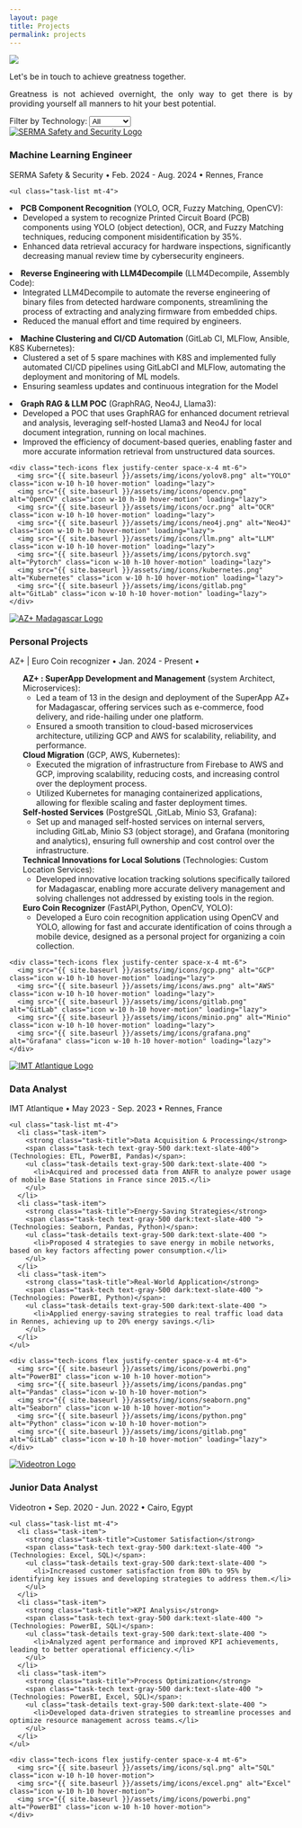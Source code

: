 ```yaml
---
layout: page
title: Projects
permalink: projects
---
```


<div style="text-align: justify">
  <img class="mx-auto !mb-0" src="{{site.baseurl}}/assets/img/card.PNG">
  <p class="!py-0 !mb-0 dark:text-slate-300">Let's be in touch to achieve greatness together.</p>
  <p class="text-gray-500 dark:text-slate-400 !py-0 !mt-0 !text-xs">Greatness is not achieved overnight, the only way to get there is by providing yourself all manners to hit your best potential.</p>
</div>

<section id="filters" class="my-8">
  <!-- Project-Specific Filters -->
  <label for="tech-filter" class="text-gray-700 dark:text-white">Filter by Technology:</label>
  <select id="tech-filter" class="filter-dropdown" onchange="filterProjects()">
    <option value="all">All</option>
    <option value="python">Python</option>
    <option value="devops">DevOps</option>
    <option value="pytorch">Pytorch</option>
    <option value="llm">LLM</option>
    <option value="rag">RAG</option>
    <option value="aws">AWS</option>
    <option value="gcp">GCP</option>
    <option value="yolo">YOLO</option>
    <option value="opencv">OpenCV</option>
    <option value="datavisualization">Dataviz</option>
  </select>
</section>

<section id="experience" class="my-8">
  <div class="timeline-line"></div> <!-- Blue timeline line -->

  <!-- SERMA Safety & Security Experience -->
  <div class="experience-section bg-white dark:bg-gray-800 rounded-lg shadow-lg p-6 mb-8" data-tech="yolo opencv llm ocr python kubernetes fuzzymatching rag devops">
    <div class="flex items-start">
      <a href="https://www.serma-safety-security.com/en/" target="_blank">
        <img src="{{ site.baseurl }}/assets/img/icons/serma.png" alt="SERMA Safety and Security Logo" class="icon w-12 h-12 mr-4">
      </a>
      <div>
        <h3 class="text-xl font-semibold text-gray-800 dark:text-white">Machine Learning Engineer</h3>
        <p class="text-gray-500 dark:text-slate-400 text-center">SERMA Safety & Security • Feb. 2024 - Aug. 2024 • Rennes, France</p>
      </div>
    </div>
    
    <ul class="task-list mt-4">
  <!-- PCB Component Recognition -->
  <li class="task-item">
    <strong class="task-title">PCB Component Recognition</strong>
    <span class="task-tech text-gray-500 dark:text-slate-400">(YOLO, OCR, Fuzzy Matching, OpenCV)</span>:
    <ul class="task-details text-gray-500 dark:text-slate-400">
      <li>Developed a system to recognize Printed Circuit Board (PCB) components using YOLO (object detection), OCR, and Fuzzy Matching techniques, reducing component misidentification by 35%.</li>
      <li>Enhanced data retrieval accuracy for hardware inspections, significantly decreasing manual review time by cybersecurity engineers.</li>
    </ul>
  </li>
  
  <!-- Reverse Engineering with LLM4Decompile -->
  <li class="task-item">
    <strong class="task-title">Reverse Engineering with LLM4Decompile</strong>
    <span class="task-tech text-gray-500 dark:text-slate-400">(LLM4Decompile, Assembly Code)</span>:
    <ul class="task-details text-gray-500 dark:text-slate-400">
      <li>Integrated LLM4Decompile to automate the reverse engineering of binary files from detected hardware components, streamlining the process of extracting and analyzing firmware from embedded chips.</li>
      <li>Reduced the manual effort and time required by engineers.</li>
    </ul>
  </li>
  
  <!-- CI/CD Automation -->
  <li class="task-item">
    <strong class="task-title">Machine Clustering and CI/CD Automation</strong>
    <span class="task-tech text-gray-500 dark:text-slate-400">(GitLab CI, MLFlow, Ansible, K8S Kubernetes)</span>:
    <ul class="task-details text-gray-500 dark:text-slate-400">
      <li>Clustered a set of 5 spare machines with K8S and implemented fully automated CI/CD pipelines using GitLabCI and MLFlow, automating the deployment and monitoring of ML models.</li>
      <li>Ensuring seamless updates and continuous integration for the Model</li>
    </ul>
  </li>

  <!-- Graph RAG & LLM POC -->
  <li class="task-item">
    <strong class="task-title">Graph RAG & LLM POC</strong>
    <span class="task-tech text-gray-500 dark:text-slate-400">(GraphRAG, Neo4J, Llama3)</span>:
    <ul class="task-details text-gray-500 dark:text-slate-400">
      <li>Developed a POC that uses GraphRAG for enhanced document retrieval and analysis, leveraging self-hosted Llama3 and Neo4J for local document integration, running on local machines.</li>
      <li>Improved the efficiency of document-based queries, enabling faster and more accurate information retrieval from unstructured data sources.</li>
    </ul>
  </li>
</ul>


    <div class="tech-icons flex justify-center space-x-4 mt-6">
      <img src="{{ site.baseurl }}/assets/img/icons/yolov8.png" alt="YOLO" class="icon w-10 h-10 hover-motion" loading="lazy">
      <img src="{{ site.baseurl }}/assets/img/icons/opencv.png" alt="OpenCV" class="icon w-10 h-10 hover-motion" loading="lazy">
      <img src="{{ site.baseurl }}/assets/img/icons/ocr.png" alt="OCR" class="icon w-10 h-10 hover-motion" loading="lazy">
      <img src="{{ site.baseurl }}/assets/img/icons/neo4j.png" alt="Neo4J" class="icon w-10 h-10 hover-motion" loading="lazy">
      <img src="{{ site.baseurl }}/assets/img/icons/llm.png" alt="LLM" class="icon w-10 h-10 hover-motion" loading="lazy">
      <img src="{{ site.baseurl }}/assets/img/icons/pytorch.svg" alt="Pytorch" class="icon w-10 h-10 hover-motion" loading="lazy">
      <img src="{{ site.baseurl }}/assets/img/icons/kubernetes.png" alt="Kubernetes" class="icon w-10 h-10 hover-motion" loading="lazy">
      <img src="{{ site.baseurl }}/assets/img/icons/gitlab.png" alt="GitLab" class="icon w-10 h-10 hover-motion" loading="lazy">
    </div>
  </div>

  <!-- AZ+ Madagascar Experience -->
  <div class="experience-section bg-white dark:bg-gray-800 rounded-lg shadow-lg p-6 mb-8" data-tech="gcp aws devops kubernetes microservices">
    <div class="flex items-start">
      <a href="https://www.azplus.mg/" target="_blank">
        <img src="{{ site.baseurl }}/assets/img/icons/azplus.png" alt="AZ+ Madagascar Logo" class="icon w-12 h-12 mr-4">
      </a>
      <div>
        <h3 class="text-xl font-semibold text-gray-800 dark:text-white">Personal Projects</h3>
        <p class="text-gray-500 dark:text-slate-400  text-center">AZ+ | Euro Coin recognizer  • Jan. 2024 - Present • </p>
      </div>
    </div>

<ul class="task-list mt-4">
  <!-- SuperApp Development and Management -->
  <li class="task-item">
    <strong class="task-title">AZ+ : SuperApp Development and Management</strong>
    <span class="task-tech text-gray-500 dark:text-slate-400">(system Architect, Microservices)</span>:
    <ul class="task-details text-gray-500 dark:text-slate-400">
      <li>Led a team of 13 in the design and deployment of the SuperApp AZ+ for Madagascar, offering services such as e-commerce, food delivery, and ride-hailing under one platform.</li>
      <li>Ensured a smooth transition to cloud-based microservices architecture, utilizing GCP and AWS for scalability, reliability, and performance.</li>
    </ul>
  </li>
  
  <!-- Cloud Migration -->
  <li class="task-item">
    <strong class="task-title">Cloud Migration</strong>
    <span class="task-tech text-gray-500 dark:text-slate-400">(GCP, AWS, Kubernetes)</span>:
    <ul class="task-details text-gray-500 dark:text-slate-400">
      <li>Executed the migration of infrastructure from Firebase to AWS and GCP, improving scalability, reducing costs, and increasing control over the deployment process.</li>
      <li>Utilized Kubernetes for managing containerized applications, allowing for flexible scaling and faster deployment times.</li>
    </ul>
  </li>
  
  <!-- Self-hosted Services -->
  <li class="task-item">
    <strong class="task-title">Self-hosted Services</strong>
    <span class="task-tech text-gray-500 dark:text-slate-400">(PostgreSQL ,GitLab, Minio S3, Grafana)</span>:
    <ul class="task-details text-gray-500 dark:text-slate-400">
      <li>Set up and managed self-hosted services on internal servers, including GitLab, Minio S3 (object storage), and Grafana (monitoring and analytics), ensuring full ownership and cost control over the infrastructure.</li>
    </ul>
  </li>
  
  <!-- Technical Innovations for Local Solutions -->
  <li class="task-item">
    <strong class="task-title">Technical Innovations for Local Solutions</strong>
    <span class="task-tech text-gray-500 dark:text-slate-400">(Technologies: Custom Location Services)</span>:
    <ul class="task-details text-gray-500 dark:text-slate-400">
      <li>Developed innovative location tracking solutions specifically tailored for Madagascar, enabling more accurate delivery management and solving challenges not addressed by existing tools in the region.</li>
    </ul>
  </li>

  <!-- Euro Coin Recognizer -->
  <li class="task-item">
    <strong class="task-title">Euro Coin Recognizer</strong>
    <span class="task-tech text-gray-500 dark:text-slate-400">(FastAPI,Python, OpenCV, YOLO)</span>:
    <ul class="task-details text-gray-500 dark:text-slate-400">
      <li>Developed a Euro coin recognition application using OpenCV and YOLO, allowing for fast and accurate identification of coins through a mobile device, designed as a personal project for organizing a coin collection.</li>
    </ul>
  </li>
</ul>


    <div class="tech-icons flex justify-center space-x-4 mt-6">
      <img src="{{ site.baseurl }}/assets/img/icons/gcp.png" alt="GCP" class="icon w-10 h-10 hover-motion" loading="lazy">
      <img src="{{ site.baseurl }}/assets/img/icons/aws.png" alt="AWS" class="icon w-10 h-10 hover-motion" loading="lazy">
      <img src="{{ site.baseurl }}/assets/img/icons/gitlab.png" alt="GitLab" class="icon w-10 h-10 hover-motion" loading="lazy">
      <img src="{{ site.baseurl }}/assets/img/icons/minio.png" alt="Minio" class="icon w-10 h-10 hover-motion" loading="lazy">
      <img src="{{ site.baseurl }}/assets/img/icons/grafana.png" alt="Grafana" class="icon w-10 h-10 hover-motion" loading="lazy">
    </div>
  </div>

  <!-- IMT Atlantique Experience -->
  <div class="experience-section bg-white dark:bg-gray-800 rounded-lg shadow-lg p-6 mb-8" data-tech="etl powerbi pandas python datavisualization">
    <div class="flex items-start">
      <a href="https://www.imt-atlantique.fr/en" target="_blank">
        <img src="{{ site.baseurl }}/assets/img/icons/imt.png" alt="IMT Atlantique Logo" class="icon w-12 h-12 mr-4">
      </a>
      <div>
        <h3 class="text-xl font-semibold text-gray-800 dark:text-white">Data Analyst</h3>
        <p class="text-gray-500 dark:text-slate-400 text-center">IMT Atlantique • May 2023 - Sep. 2023 • Rennes, France</p>
      </div>
    </div>

    <ul class="task-list mt-4">
      <li class="task-item">
        <strong class="task-title">Data Acquisition & Processing</strong> 
        <span class="task-tech text-gray-500 dark:text-slate-400">(Technologies: ETL, PowerBI, Pandas)</span>:
        <ul class="task-details text-gray-500 dark:text-slate-400 ">
          <li>Acquired and processed data from ANFR to analyze power usage of mobile Base Stations in France since 2015.</li>
        </ul>
      </li>
      <li class="task-item">
        <strong class="task-title">Energy-Saving Strategies</strong> 
        <span class="task-tech text-gray-500 dark:text-slate-400 ">(Technologies: Seaborn, Pandas, Python)</span>:
        <ul class="task-details text-gray-500 dark:text-slate-400 ">
          <li>Proposed 4 strategies to save energy in mobile networks, based on key factors affecting power consumption.</li>
        </ul>
      </li>
      <li class="task-item">
        <strong class="task-title">Real-World Application</strong> 
        <span class="task-tech text-gray-500 dark:text-slate-400 ">(Technologies: PowerBI, Python)</span>:
        <ul class="task-details text-gray-500 dark:text-slate-400 ">
          <li>Applied energy-saving strategies to real traffic load data in Rennes, achieving up to 20% energy savings.</li>
        </ul>
      </li>
    </ul>

    <div class="tech-icons flex justify-center space-x-4 mt-6">
      <img src="{{ site.baseurl }}/assets/img/icons/powerbi.png" alt="PowerBI" class="icon w-10 h-10 hover-motion">
      <img src="{{ site.baseurl }}/assets/img/icons/pandas.png" alt="Pandas" class="icon w-10 h-10 hover-motion">
      <img src="{{ site.baseurl }}/assets/img/icons/seaborn.png" alt="Seaborn" class="icon w-10 h-10 hover-motion">
      <img src="{{ site.baseurl }}/assets/img/icons/python.png" alt="Python" class="icon w-10 h-10 hover-motion">
      <img src="{{ site.baseurl }}/assets/img/icons/gitlab.png" alt="GitLab" class="icon w-10 h-10 hover-motion" loading="lazy">
    </div>
  </div>

  <!-- Videotron Experience -->
  <div class="experience-section bg-white dark:bg-gray-800 rounded-lg shadow-lg p-6 mb-8" data-tech="sql powerbi excel datavisualization">
    <div class="flex items-start">
      <a href="https://www.videotron.com/en" target="_blank">
        <img src="{{ site.baseurl }}/assets/img/icons/videotron.png" alt="Videotron Logo" class="icon w-12 h-12 mr-4">
      </a>
      <div>
        <h3 class="text-xl font-semibold text-gray-800 dark:text-white">Junior Data Analyst</h3>
        <p class="text-gray-500 dark:text-slate-400 text-center">Videotron • Sep. 2020 - Jun. 2022 • Cairo, Egypt</p>
      </div>
    </div>

    <ul class="task-list mt-4">
      <li class="task-item">
        <strong class="task-title">Customer Satisfaction</strong> 
        <span class="task-tech text-gray-500 dark:text-slate-400 ">(Technologies: Excel, SQL)</span>:
        <ul class="task-details text-gray-500 dark:text-slate-400 ">
          <li>Increased customer satisfaction from 80% to 95% by identifying key issues and developing strategies to address them.</li>
        </ul>
      </li>
      <li class="task-item">
        <strong class="task-title">KPI Analysis</strong> 
        <span class="task-tech text-gray-500 dark:text-slate-400 ">(Technologies: PowerBI, SQL)</span>:
        <ul class="task-details text-gray-500 dark:text-slate-400 ">
          <li>Analyzed agent performance and improved KPI achievements, leading to better operational efficiency.</li>
        </ul>
      </li>
      <li class="task-item">
        <strong class="task-title">Process Optimization</strong> 
        <span class="task-tech text-gray-500 dark:text-slate-400 ">(Technologies: PowerBI, Excel, SQL)</span>:
        <ul class="task-details text-gray-500 dark:text-slate-400 ">
          <li>Developed data-driven strategies to streamline processes and optimize resource management across teams.</li>
        </ul>
      </li>
    </ul>

    <div class="tech-icons flex justify-center space-x-4 mt-6">
      <img src="{{ site.baseurl }}/assets/img/icons/sql.png" alt="SQL" class="icon w-10 h-10 hover-motion">
      <img src="{{ site.baseurl }}/assets/img/icons/excel.png" alt="Excel" class="icon w-10 h-10 hover-motion">
      <img src="{{ site.baseurl }}/assets/img/icons/powerbi.png" alt="PowerBI" class="icon w-10 h-10 hover-motion">
    </div>
  </div>
</section>

<script>
  function filterProjects() {
    const selectedTech = document.getElementById("tech-filter").value;
    const experienceSections = document.querySelectorAll(".experience-section");

    experienceSections.forEach(section => {
      const techStack = section.getAttribute("data-tech");

      if (selectedTech === "all" || techStack.includes(selectedTech.toLowerCase())) {
        section.style.display = "block";
      } else {
        section.style.display = "none";
      }
    });
  }
</script>
